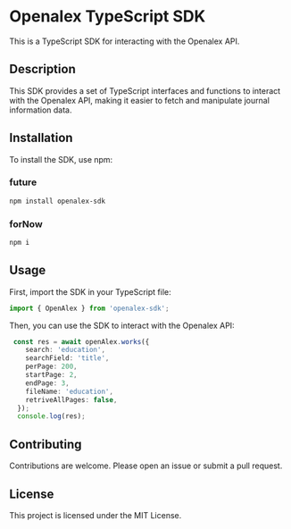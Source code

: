 # Openalex TypeScript SDK

This is a TypeScript SDK for interacting with the Openalex API.

## Description

This SDK provides a set of TypeScript interfaces and functions to interact with the Openalex API, making it easier to fetch and manipulate journal information data.

## Installation

To install the SDK, use npm:

### future

```bash
npm install openalex-sdk
```

### forNow

```bash
npm i 
```

## Usage

First, import the SDK in your TypeScript file:

```ts
import { OpenAlex } from 'openalex-sdk';
```

Then, you can use the SDK to interact with the Openalex API:

```ts
 const res = await openAlex.works({
    search: 'education',
    searchField: 'title',
    perPage: 200,
    startPage: 2,
    endPage: 3,
    fileName: 'education',
    retriveAllPages: false,
  });
  console.log(res);
```

## Contributing

Contributions are welcome. Please open an issue or submit a pull request.

## License

This project is licensed under the MIT License.
